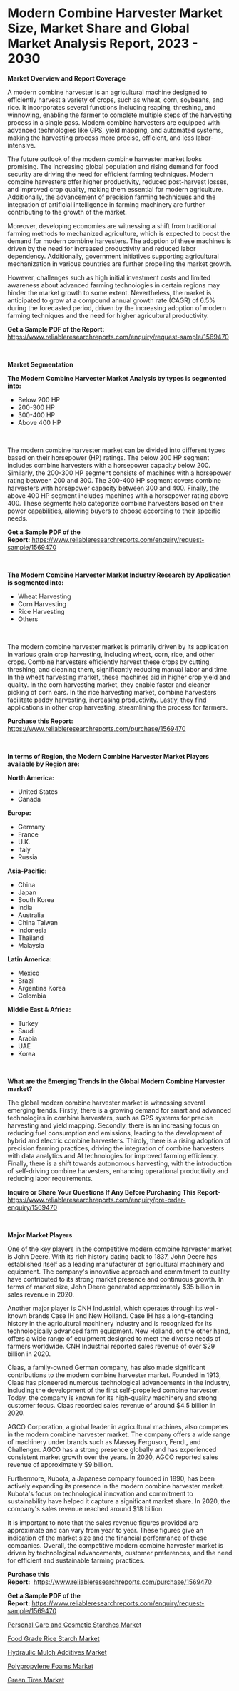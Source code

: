 <p><h1>Modern Combine Harvester Market Size, Market Share and Global Market Analysis Report, 2023 - 2030</h1></p><p><strong>Market Overview and Report Coverage</strong></p>
<p><p>A modern combine harvester is an agricultural machine designed to efficiently harvest a variety of crops, such as wheat, corn, soybeans, and rice. It incorporates several functions including reaping, threshing, and winnowing, enabling the farmer to complete multiple steps of the harvesting process in a single pass. Modern combine harvesters are equipped with advanced technologies like GPS, yield mapping, and automated systems, making the harvesting process more precise, efficient, and less labor-intensive.</p><p>The future outlook of the modern combine harvester market looks promising. The increasing global population and rising demand for food security are driving the need for efficient farming techniques. Modern combine harvesters offer higher productivity, reduced post-harvest losses, and improved crop quality, making them essential for modern agriculture. Additionally, the advancement of precision farming techniques and the integration of artificial intelligence in farming machinery are further contributing to the growth of the market.</p><p>Moreover, developing economies are witnessing a shift from traditional farming methods to mechanized agriculture, which is expected to boost the demand for modern combine harvesters. The adoption of these machines is driven by the need for increased productivity and reduced labor dependency. Additionally, government initiatives supporting agricultural mechanization in various countries are further propelling the market growth.</p><p>However, challenges such as high initial investment costs and limited awareness about advanced farming technologies in certain regions may hinder the market growth to some extent. Nevertheless, the market is anticipated to grow at a compound annual growth rate (CAGR) of 6.5% during the forecasted period, driven by the increasing adoption of modern farming techniques and the need for higher agricultural productivity.</p></p>
<p><strong>Get a Sample PDF of the Report:</strong> <a href="https://www.reliableresearchreports.com/enquiry/request-sample/1569470">https://www.reliableresearchreports.com/enquiry/request-sample/1569470</a></p>
<p>&nbsp;</p>
<p><strong>Market Segmentation</strong></p>
<p><strong>The Modern Combine Harvester Market Analysis by types is segmented into:</strong></p>
<p><ul><li>Below 200 HP</li><li>200-300 HP</li><li>300-400 HP</li><li>Above 400 HP</li></ul></p>
<p>&nbsp;</p>
<p><p>The modern combine harvester market can be divided into different types based on their horsepower (HP) ratings. The below 200 HP segment includes combine harvesters with a horsepower capacity below 200. Similarly, the 200-300 HP segment consists of machines with a horsepower rating between 200 and 300. The 300-400 HP segment covers combine harvesters with horsepower capacity between 300 and 400. Finally, the above 400 HP segment includes machines with a horsepower rating above 400. These segments help categorize combine harvesters based on their power capabilities, allowing buyers to choose according to their specific needs.</p></p>
<p><strong>Get a Sample PDF of the Report:</strong>&nbsp;<a href="https://www.reliableresearchreports.com/enquiry/request-sample/1569470">https://www.reliableresearchreports.com/enquiry/request-sample/1569470</a></p>
<p>&nbsp;</p>
<p><strong>The Modern Combine Harvester Market Industry Research by Application is segmented into:</strong></p>
<p><ul><li>Wheat Harvesting</li><li>Corn Harvesting</li><li>Rice Harvesting</li><li>Others</li></ul></p>
<p>&nbsp;</p>
<p><p>The modern combine harvester market is primarily driven by its application in various grain crop harvesting, including wheat, corn, rice, and other crops. Combine harvesters efficiently harvest these crops by cutting, threshing, and cleaning them, significantly reducing manual labor and time. In the wheat harvesting market, these machines aid in higher crop yield and quality. In the corn harvesting market, they enable faster and cleaner picking of corn ears. In the rice harvesting market, combine harvesters facilitate paddy harvesting, increasing productivity. Lastly, they find applications in other crop harvesting, streamlining the process for farmers.</p></p>
<p><strong>Purchase this Report:</strong>&nbsp; <a href="https://www.reliableresearchreports.com/purchase/1569470">https://www.reliableresearchreports.com/purchase/1569470</a></p>
<p>&nbsp;</p>
<p><strong>In terms of Region, the Modern Combine Harvester Market Players available by Region are:</strong></p>
<p>
    <p> <strong> North America: </strong>
        <ul>
            <li>United States</li>
            <li>Canada</li>
        </ul>
        </p> 
    <p> <strong> Europe: </strong>
        <ul>
            <li>Germany</li>
            <li>France</li>
            <li>U.K.</li>
            <li>Italy</li>
            <li>Russia</li>
        </ul>
        </p> 
    <p> <strong> Asia-Pacific: </strong>
        <ul>
            <li>China</li>
            <li>Japan</li>
            <li>South Korea</li>
            <li>India</li>
            <li>Australia</li>
            <li>China Taiwan</li>
            <li>Indonesia</li>
            <li>Thailand</li>
            <li>Malaysia</li>
        </ul>
        </p> 
    <p> <strong> Latin America: </strong>
        <ul>
            <li>Mexico</li>
            <li>Brazil</li>
            <li>Argentina Korea</li>
            <li>Colombia</li>
        </ul>
        </p> 
    <p> <strong> Middle East & Africa: </strong>
        <ul>
            <li>Turkey</li>
            <li>Saudi</li>
            <li>Arabia</li>
            <li>UAE</li>
            <li>Korea</li>
        </ul>
    </p>
    </p>
<p>&nbsp;</p>
<p><strong>What are the Emerging Trends in the Global Modern Combine Harvester market?</strong></p>
<p><p>The global modern combine harvester market is witnessing several emerging trends. Firstly, there is a growing demand for smart and advanced technologies in combine harvesters, such as GPS systems for precise harvesting and yield mapping. Secondly, there is an increasing focus on reducing fuel consumption and emissions, leading to the development of hybrid and electric combine harvesters. Thirdly, there is a rising adoption of precision farming practices, driving the integration of combine harvesters with data analytics and AI technologies for improved farming efficiency. Finally, there is a shift towards autonomous harvesting, with the introduction of self-driving combine harvesters, enhancing operational productivity and reducing labor requirements.</p></p>
<p><strong>Inquire or Share Your Questions If Any Before Purchasing This Report</strong>- <a href="https://www.reliableresearchreports.com/enquiry/pre-order-enquiry/1569470">https://www.reliableresearchreports.com/enquiry/pre-order-enquiry/1569470</a></p>
<p>&nbsp;</p>
<p><strong>Major Market Players</strong></p>
<p><p>One of the key players in the competitive modern combine harvester market is John Deere. With its rich history dating back to 1837, John Deere has established itself as a leading manufacturer of agricultural machinery and equipment. The company's innovative approach and commitment to quality have contributed to its strong market presence and continuous growth. In terms of market size, John Deere generated approximately $35 billion in sales revenue in 2020.</p><p>Another major player is CNH Industrial, which operates through its well-known brands Case IH and New Holland. Case IH has a long-standing history in the agricultural machinery industry and is recognized for its technologically advanced farm equipment. New Holland, on the other hand, offers a wide range of equipment designed to meet the diverse needs of farmers worldwide. CNH Industrial reported sales revenue of over $29 billion in 2020.</p><p>Claas, a family-owned German company, has also made significant contributions to the modern combine harvester market. Founded in 1913, Claas has pioneered numerous technological advancements in the industry, including the development of the first self-propelled combine harvester. Today, the company is known for its high-quality machinery and strong customer focus. Claas recorded sales revenue of around $4.5 billion in 2020.</p><p>AGCO Corporation, a global leader in agricultural machines, also competes in the modern combine harvester market. The company offers a wide range of machinery under brands such as Massey Ferguson, Fendt, and Challenger. AGCO has a strong presence globally and has experienced consistent market growth over the years. In 2020, AGCO reported sales revenue of approximately $9 billion.</p><p>Furthermore, Kubota, a Japanese company founded in 1890, has been actively expanding its presence in the modern combine harvester market. Kubota's focus on technological innovation and commitment to sustainability have helped it capture a significant market share. In 2020, the company's sales revenue reached around $18 billion.</p><p>It is important to note that the sales revenue figures provided are approximate and can vary from year to year. These figures give an indication of the market size and the financial performance of these companies. Overall, the competitive modern combine harvester market is driven by technological advancements, customer preferences, and the need for efficient and sustainable farming practices.</p></p>
<p><strong>Purchase this Report:</strong>&nbsp;&nbsp;<a href="https://www.reliableresearchreports.com/purchase/1569470">https://www.reliableresearchreports.com/purchase/1569470</a></p>
<p></p>
<p><strong>Get a Sample PDF of the Report:</strong>&nbsp;<a href="https://www.reliableresearchreports.com/enquiry/request-sample/1569470">https://www.reliableresearchreports.com/enquiry/request-sample/1569470</a></p>
<p><p><a href="https://www.linkedin.com/pulse/personal-care-cosmetic-starches-market-research-report/">Personal Care and Cosmetic Starches Market</a></p><p><a href="https://www.linkedin.com/pulse/food-grade-rice-starch-market-share-amp-new-trends-analysis-report/">Food Grade Rice Starch Market</a></p><p><a href="https://www.linkedin.com/pulse/hydraulic-mulch-additives-market-share-amp-new-trends-analysis/">Hydraulic Mulch Additives Market</a></p><p><a href="https://medium.com/@juliecastro06/polypropylene-foams-market-size-cagr-trends-2024-2030-9232a9debe41">Polypropylene Foams Market</a></p><p><a href="https://medium.com/@anilaxhafa2022/green-tires-market-furnishes-information-on-market-share-market-trends-and-market-growth-1982c1c219e4">Green Tires Market</a></p></p>